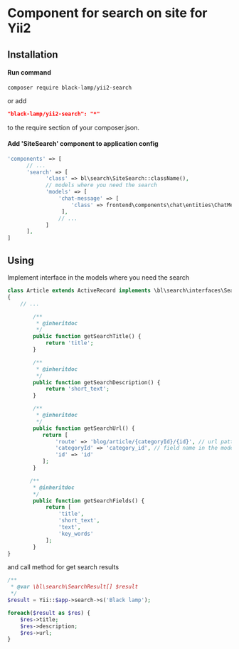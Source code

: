 Component for search on site for Yii2
=====================================
Installation
------------
#### Run command
```
composer require black-lamp/yii2-search
```
or add
```json
"black-lamp/yii2-search": "*"
```
to the require section of your composer.json.
#### Add 'SiteSearch' component to application config
```php
'components' => [
      // ...
      'search' => [
            'class' => bl\search\SiteSearch::className(),
            // models where you need the search
            'models' => [
                'chat-message' => [
                    'class' => frontend\components\chat\entities\ChatMessage::className()
                 ],
                // ...
            ]
      ],
]
```
Using
-----
Implement interface in the models where you need the search
```php
class Article extends ActiveRecord implements \bl\search\interfaces\SearchInterface
{
    // ...

        /**
         * @inheritdoc
         */
        public function getSearchTitle() {
            return 'title';
        }

        /**
         * @inheritdoc
         */
        public function getSearchDescription() {
            return 'short_text';
        }

        /**
         * @inheritdoc
         */
        public function getSearchUrl() {
           return [
               'route' => 'blog/article/{categoryId}/{id}', // url pattern
               'categoryId' => 'category_id', // field name in the model
               'id' => 'id'
           ];
        }

       /**
        * @inheritdoc
        */
        public function getSearchFields() {
            return [
                'title',
                'short_text',
                'text',
                'key_words'
            ];
        }
}
```
and call method for get search results
```php
/**
 * @var \bl\search\SearchResult[] $result
 */
$result = Yii::$app->search->s('Black lamp');

foreach($result as $res) {
    $res->title;
    $res->description;
    $res->url;
}
```